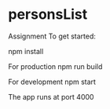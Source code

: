 # personsList
Assignment
To get started:

npm install

For production
npm run build


For development
npm start


The app runs at port 4000
